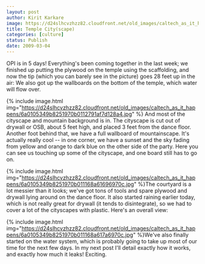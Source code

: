 ```yaml
---
layout: post
author: Kirit Karkare
image: https://d24slhcvzhzz82.cloudfront.net/old_images/caltech_as_it_happens/6a0105349b8251970b011168a61574970c.jpg
title: Temple City(scape)
categories: [culture]
status: Publish
date: 2009-03-04
---
```


OPI is in 5 days! Everything's been coming together in the last week; we finished up putting the plywood on the temple using the scaffolding, and now the tip (which you can barely see in the picture) goes 28 feet up in the air:
We also got up the wallboards on the bottom of the temple, which water will flow over. 

{% include image.html img="https://d24slhcvzhzz82.cloudfront.net/old_images/caltech_as_it_happens/6a0105349b8251970b0112791af7d128a4.jpg" %} 
And
most of the cityscape and mountain background is in. The cityscape is cut
out of drywall or OSB, about 5 feet high, and placed 3 feet from the
dance floor. Another foot behind that, we have a full wallboard of
mountainscape. It's actually really cool -- in one corner, we have a
sunset and the sky fading from yellow and orange to dark blue on the
other side of the party. Here you can see us touching up some of the cityscape, and one board still has to go on.


{% include image.html img="https://d24slhcvzhzz82.cloudfront.net/old_images/caltech_as_it_happens/6a0105349b8251970b011168a61696970c.jpg" %}The courtyard is a lot messier than it looks; we've got tons of tools and spare plywood and drywall lying around on the dance floor. It also started raining earlier today, which is not really great for drywall (it tends to disintegrate), so we had to cover a lot of the cityscapes with plastic. Here's an overall view:

{% include image.html img="https://d24slhcvzhzz82.cloudfront.net/old_images/caltech_as_it_happens/6a0105349b8251970b011168a617a6970c.jpg" %}We've also finally started on the water system, which is probably going to take up most of our time for the next few days. In my next post I'll detail exactly how it works, and exactly how much it leaks! Exciting.

 
